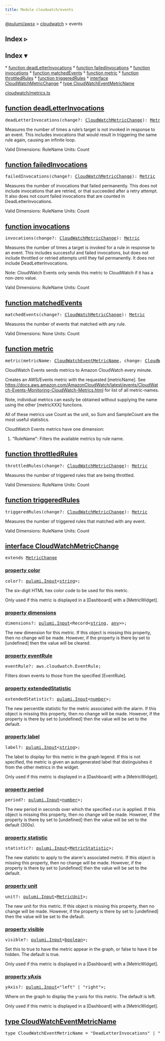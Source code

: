 ```yaml
---
title: Module cloudwatch/events
---
```


<!-- WARNING: this page was generated by a tool. Do not edit it by hand. -->
<!-- To change it, please see https://github.com/pulumi/docs/tree/master/tools/tscdocgen. -->

<a href="../../index.html">@pulumi/awsx</a> &gt; <a href="../index.html">cloudwatch</a> &gt; events

<div class="toggleVisible" markdown="1">
<div class="collapsed" markdown="1">
<h2 class="pdoc-module-header toggleButton" title="Click to show Index">Index ▹</h2>
</div>
<div class="expanded" markdown="1">
<h2 class="pdoc-module-header toggleButton" title="Click to hide Index">Index ▾</h2>
<div class="pdoc-module-contents" markdown="1">
* <a href="#deadLetterInvocations">function deadLetterInvocations</a>
* <a href="#failedInvocations">function failedInvocations</a>
* <a href="#invocations">function invocations</a>
* <a href="#matchedEvents">function matchedEvents</a>
* <a href="#metric">function metric</a>
* <a href="#throttledRules">function throttledRules</a>
* <a href="#triggeredRules">function triggeredRules</a>
* <a href="#CloudWatchMetricChange">interface CloudWatchMetricChange</a>
* <a href="#CloudWatchEventMetricName">type CloudWatchEventMetricName</a>

<a href="https://github.com/pulumi/pulumi-awsx/blob/master/nodejs/awsx/cloudwatch/metrics.ts">cloudwatch/metrics.ts</a> 
</div>
</div>
</div>


<h2 class="pdoc-module-header" id="deadLetterInvocations">
<a class="pdoc-member-name" href="https://github.com/pulumi/pulumi-awsx/blob/master/nodejs/awsx/cloudwatch/metrics.ts#L70">function <b>deadLetterInvocations</b></a>
</h2>
<div class="pdoc-module-contents" markdown="1">

<pre class="highlight"><span class='kd'></span>deadLetterInvocations(change?: <a href='#CloudWatchMetricChange'>CloudWatchMetricChange</a>): <a href='#Metric'>Metric</a></pre>


Measures the number of times a rule’s target is not invoked in response to an event. This
includes invocations that would result in triggering the same rule again, causing an
infinite loop.

Valid Dimensions: RuleName
Units: Count

</div>
<h2 class="pdoc-module-header" id="failedInvocations">
<a class="pdoc-member-name" href="https://github.com/pulumi/pulumi-awsx/blob/master/nodejs/awsx/cloudwatch/metrics.ts#L96">function <b>failedInvocations</b></a>
</h2>
<div class="pdoc-module-contents" markdown="1">

<pre class="highlight"><span class='kd'></span>failedInvocations(change?: <a href='#CloudWatchMetricChange'>CloudWatchMetricChange</a>): <a href='#Metric'>Metric</a></pre>


Measures the number of invocations that failed permanently. This does not include invocations
that are retried, or that succeeded after a retry attempt. It also does not count failed
invocations that are counted in DeadLetterInvocations.

Valid Dimensions: RuleName
Units: Count

</div>
<h2 class="pdoc-module-header" id="invocations">
<a class="pdoc-member-name" href="https://github.com/pulumi/pulumi-awsx/blob/master/nodejs/awsx/cloudwatch/metrics.ts#L84">function <b>invocations</b></a>
</h2>
<div class="pdoc-module-contents" markdown="1">

<pre class="highlight"><span class='kd'></span>invocations(change?: <a href='#CloudWatchMetricChange'>CloudWatchMetricChange</a>): <a href='#Metric'>Metric</a></pre>


Measures the number of times a target is invoked for a rule in response to an event. This
includes successful and failed invocations, but does not include throttled or retried attempts
until they fail permanently. It does not include DeadLetterInvocations.

Note: CloudWatch Events only sends this metric to CloudWatch if it has a non-zero value.

Valid Dimensions: RuleName
Units: Count

</div>
<h2 class="pdoc-module-header" id="matchedEvents">
<a class="pdoc-member-name" href="https://github.com/pulumi/pulumi-awsx/blob/master/nodejs/awsx/cloudwatch/metrics.ts#L116">function <b>matchedEvents</b></a>
</h2>
<div class="pdoc-module-contents" markdown="1">

<pre class="highlight"><span class='kd'></span>matchedEvents(change?: <a href='#CloudWatchMetricChange'>CloudWatchMetricChange</a>): <a href='#Metric'>Metric</a></pre>


Measures the number of events that matched with any rule.

Valid Dimensions: None
Units: Count

</div>
<h2 class="pdoc-module-header" id="metric">
<a class="pdoc-member-name" href="https://github.com/pulumi/pulumi-awsx/blob/master/nodejs/awsx/cloudwatch/metrics.ts#L49">function <b>metric</b></a>
</h2>
<div class="pdoc-module-contents" markdown="1">

<pre class="highlight"><span class='kd'></span>metric(metricName: <a href='#CloudWatchEventMetricName'>CloudWatchEventMetricName</a>, change: <a href='#CloudWatchMetricChange'>CloudWatchMetricChange</a>): <a href='#Metric'>Metric</a></pre>


CloudWatch Events sends metrics to Amazon CloudWatch every minute.

Creates an AWS/Events metric with the requested [metricName]. See
https://docs.aws.amazon.com/AmazonCloudWatch/latest/events/CloudWatch-Events-Monitoring-CloudWatch-Metrics.html
for list of all metric-names.

Note, individual metrics can easily be obtained without supplying the name using the other
[metricXXX] functions.

All of these metrics use Count as the unit, so Sum and SampleCount are the most useful
statistics.

CloudWatch Events metrics have one dimension:
1. "RuleName": Filters the available metrics by rule name.

</div>
<h2 class="pdoc-module-header" id="throttledRules">
<a class="pdoc-member-name" href="https://github.com/pulumi/pulumi-awsx/blob/master/nodejs/awsx/cloudwatch/metrics.ts#L126">function <b>throttledRules</b></a>
</h2>
<div class="pdoc-module-contents" markdown="1">

<pre class="highlight"><span class='kd'></span>throttledRules(change?: <a href='#CloudWatchMetricChange'>CloudWatchMetricChange</a>): <a href='#Metric'>Metric</a></pre>


Measures the number of triggered rules that are being throttled.

Valid Dimensions: RuleName
Units: Count

</div>
<h2 class="pdoc-module-header" id="triggeredRules">
<a class="pdoc-member-name" href="https://github.com/pulumi/pulumi-awsx/blob/master/nodejs/awsx/cloudwatch/metrics.ts#L106">function <b>triggeredRules</b></a>
</h2>
<div class="pdoc-module-contents" markdown="1">

<pre class="highlight"><span class='kd'></span>triggeredRules(change?: <a href='#CloudWatchMetricChange'>CloudWatchMetricChange</a>): <a href='#Metric'>Metric</a></pre>


Measures the number of triggered rules that matched with any event.

Valid Dimensions: RuleName
Units: Count

</div>
<h2 class="pdoc-module-header" id="CloudWatchMetricChange">
<a class="pdoc-member-name" href="https://github.com/pulumi/pulumi-awsx/blob/master/nodejs/awsx/cloudwatch/metrics.ts#L26">interface <b>CloudWatchMetricChange</b></a>
</h2>
<div class="pdoc-module-contents" markdown="1">
<pre class="highlight"><span class='kd'>extends</span> <a href='#MetricChange'>MetricChange</a></pre>
<h3 class="pdoc-member-header" id="CloudWatchMetricChange-color">
<a class="pdoc-child-name" href="https://github.com/pulumi/pulumi-awsx/blob/master/nodejs/awsx/cloudwatch/metric.ts#L439">property <b>color</b></a>
</h3>
<div class="pdoc-member-contents" markdown="1">
<pre class="highlight"><span class='kd'></span>color?: <a href='https://pulumi.io/reference/pkg/nodejs/@pulumi/pulumi/#Input'>pulumi.Input</a>&lt;<span class='kd'><a href='https://developer.mozilla.org/en-US/docs/Web/JavaScript/Reference/Global_Objects/String'>string</a></span>&gt;;</pre>

The six-digit HTML hex color code to be used for this metric.

Only used if this metric is displayed in a [Dashboard] with a [MetricWidget].

</div>
<h3 class="pdoc-member-header" id="CloudWatchMetricChange-dimensions">
<a class="pdoc-child-name" href="https://github.com/pulumi/pulumi-awsx/blob/master/nodejs/awsx/cloudwatch/metric.ts#L408">property <b>dimensions</b></a>
</h3>
<div class="pdoc-member-contents" markdown="1">
<pre class="highlight"><span class='kd'></span>dimensions?: <a href='https://pulumi.io/reference/pkg/nodejs/@pulumi/pulumi/#Input'>pulumi.Input</a>&lt;Record&lt;<span class='kd'><a href='https://developer.mozilla.org/en-US/docs/Web/JavaScript/Reference/Global_Objects/String'>string</a></span>, <span class='kd'><a href='https://www.typescriptlang.org/docs/handbook/basic-types.html#any'>any</a></span>&gt;&gt;;</pre>

The new dimension for this metric.  If this object is missing this property, then no change
will be made.  However, if the property is there by set to [undefined] then the value will be
cleared.

</div>
<h3 class="pdoc-member-header" id="CloudWatchMetricChange-eventRule">
<a class="pdoc-child-name" href="https://github.com/pulumi/pulumi-awsx/blob/master/nodejs/awsx/cloudwatch/metrics.ts#L30">property <b>eventRule</b></a>
</h3>
<div class="pdoc-member-contents" markdown="1">
<pre class="highlight"><span class='kd'></span>eventRule?: aws.cloudwatch.EventRule;</pre>

Filters down events to those from the specified [EventRule].

</div>
<h3 class="pdoc-member-header" id="CloudWatchMetricChange-extendedStatistic">
<a class="pdoc-child-name" href="https://github.com/pulumi/pulumi-awsx/blob/master/nodejs/awsx/cloudwatch/metric.ts#L426">property <b>extendedStatistic</b></a>
</h3>
<div class="pdoc-member-contents" markdown="1">
<pre class="highlight"><span class='kd'></span>extendedStatistic?: <a href='https://pulumi.io/reference/pkg/nodejs/@pulumi/pulumi/#Input'>pulumi.Input</a>&lt;<span class='kd'><a href='https://developer.mozilla.org/en-US/docs/Web/JavaScript/Reference/Global_Objects/Number'>number</a></span>&gt;;</pre>

The new percentile statistic for the metric associated with the alarm.  If this object is
missing this property, then no change will be made.  However, if the property is there by set
to [undefined] then the value will be set to the default.

</div>
<h3 class="pdoc-member-header" id="CloudWatchMetricChange-label">
<a class="pdoc-child-name" href="https://github.com/pulumi/pulumi-awsx/blob/master/nodejs/awsx/cloudwatch/metric.ts#L448">property <b>label</b></a>
</h3>
<div class="pdoc-member-contents" markdown="1">
<pre class="highlight"><span class='kd'></span>label?: <a href='https://pulumi.io/reference/pkg/nodejs/@pulumi/pulumi/#Input'>pulumi.Input</a>&lt;<span class='kd'><a href='https://developer.mozilla.org/en-US/docs/Web/JavaScript/Reference/Global_Objects/String'>string</a></span>&gt;;</pre>

The label to display for this metric in the graph legend. If this is not specified, the
metric is given an autogenerated label that distinguishes it from the other metrics in the
widget.

Only used if this metric is displayed in a [Dashboard] with a [MetricWidget].

</div>
<h3 class="pdoc-member-header" id="CloudWatchMetricChange-period">
<a class="pdoc-child-name" href="https://github.com/pulumi/pulumi-awsx/blob/master/nodejs/awsx/cloudwatch/metric.ts#L414">property <b>period</b></a>
</h3>
<div class="pdoc-member-contents" markdown="1">
<pre class="highlight"><span class='kd'></span>period?: <a href='https://pulumi.io/reference/pkg/nodejs/@pulumi/pulumi/#Input'>pulumi.Input</a>&lt;<span class='kd'><a href='https://developer.mozilla.org/en-US/docs/Web/JavaScript/Reference/Global_Objects/Number'>number</a></span>&gt;;</pre>

The new period in seconds over which the specified `stat` is applied.  If this object is
missing this property, then no change will be made.  However, if the property is there by set
to [undefined] then the value will be set to the default (300s).

</div>
<h3 class="pdoc-member-header" id="CloudWatchMetricChange-statistic">
<a class="pdoc-child-name" href="https://github.com/pulumi/pulumi-awsx/blob/master/nodejs/awsx/cloudwatch/metric.ts#L420">property <b>statistic</b></a>
</h3>
<div class="pdoc-member-contents" markdown="1">
<pre class="highlight"><span class='kd'></span>statistic?: <a href='https://pulumi.io/reference/pkg/nodejs/@pulumi/pulumi/#Input'>pulumi.Input</a>&lt;<a href='#MetricStatistic'>MetricStatistic</a>&gt;;</pre>

The new statistic to apply to the alarm's associated metric.  If this object is missing this
property, then no change will be made.  However, if the property is there by set to
[undefined] then the value will be set to the default.

</div>
<h3 class="pdoc-member-header" id="CloudWatchMetricChange-unit">
<a class="pdoc-child-name" href="https://github.com/pulumi/pulumi-awsx/blob/master/nodejs/awsx/cloudwatch/metric.ts#L432">property <b>unit</b></a>
</h3>
<div class="pdoc-member-contents" markdown="1">
<pre class="highlight"><span class='kd'></span>unit?: <a href='https://pulumi.io/reference/pkg/nodejs/@pulumi/pulumi/#Input'>pulumi.Input</a>&lt;<a href='#MetricUnit'>MetricUnit</a>&gt;;</pre>

The new unit for this metric.   If this object is missing this property, then no change will
be made.  However, if the property is there by set to [undefined] then the value will be set
to the default.

</div>
<h3 class="pdoc-member-header" id="CloudWatchMetricChange-visible">
<a class="pdoc-child-name" href="https://github.com/pulumi/pulumi-awsx/blob/master/nodejs/awsx/cloudwatch/metric.ts#L456">property <b>visible</b></a>
</h3>
<div class="pdoc-member-contents" markdown="1">
<pre class="highlight"><span class='kd'></span>visible?: <a href='https://pulumi.io/reference/pkg/nodejs/@pulumi/pulumi/#Input'>pulumi.Input</a>&lt;<span class='kd'><a href='https://developer.mozilla.org/en-US/docs/Web/JavaScript/Reference/Global_Objects/Boolean'>boolean</a></span>&gt;;</pre>

Set this to true to have the metric appear in the graph, or false to have it be hidden. The
default is true.

Only used if this metric is displayed in a [Dashboard] with a [MetricWidget].

</div>
<h3 class="pdoc-member-header" id="CloudWatchMetricChange-yAxis">
<a class="pdoc-child-name" href="https://github.com/pulumi/pulumi-awsx/blob/master/nodejs/awsx/cloudwatch/metric.ts#L463">property <b>yAxis</b></a>
</h3>
<div class="pdoc-member-contents" markdown="1">
<pre class="highlight"><span class='kd'></span>yAxis?: <a href='https://pulumi.io/reference/pkg/nodejs/@pulumi/pulumi/#Input'>pulumi.Input</a>&lt;<span class='s2'>"left"</span> | <span class='s2'>"right"</span>&gt;;</pre>

Where on the graph to display the y-axis for this metric. The default is left.

Only used if this metric is displayed in a [Dashboard] with a [MetricWidget].

</div>
</div>
<h2 class="pdoc-module-header" id="CloudWatchEventMetricName">
<a class="pdoc-member-name" href="https://github.com/pulumi/pulumi-awsx/blob/master/nodejs/awsx/cloudwatch/metrics.ts#L22">type <b>CloudWatchEventMetricName</b></a>
</h2>
<div class="pdoc-module-contents" markdown="1">
<pre class="highlight"><span class='kd'>type</span> CloudWatchEventMetricName = <span class='s2'>"DeadLetterInvocations"</span> | <span class='s2'>"Invocations"</span> | <span class='s2'>"FailedInvocations"</span> | <span class='s2'>"TriggeredRules"</span> | <span class='s2'>"MatchedEvents"</span> | <span class='s2'>"ThrottledRules"</span>;</pre>
</div>
